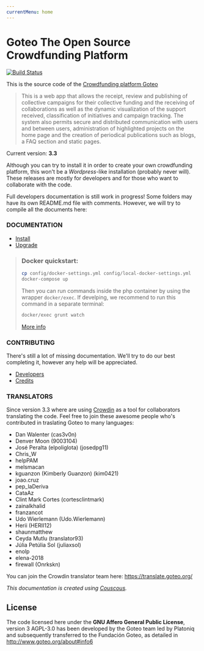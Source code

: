 ```yaml
---
currentMenu: home
---
```

Goteo The Open Source Crowdfunding Platform
===========================================

[![Build Status](https://travis-ci.org/GoteoFoundation/goteo.svg?branch=devel)](https://travis-ci.org/GoteoFoundation/goteo)

This is the source code of the [Crowdfunding platform Goteo](http://goteo.org)

> This is a web app that allows the receipt, review and publishing of collective campaigns for their collective funding and the receiving of collaborations as well as the dynamic visualization of the support received, classification of initiatives and campaign tracking. The system also permits secure and distributed communication with users and between users, administration of highlighted projects on the home page and the creation of periodical publications such as blogs, a FAQ section and static pages.

Current version: **3.3**

Although you can try to install it in order to create your own crowdfunding platform, this won't be a *Wordpress*-like installation (probably never will). These releases are mostly for developers and for those who want to collaborate with the code.

Full developers documentation is still work in progress!
Some folders may have its own README.md file with comments. However, we will try to compile all the documents here:

### DOCUMENTATION

- [Install](http://goteofoundation.github.io/goteo/docs/install.html)
- [Upgrade](http://goteofoundation.github.io/goteo/docs/upgrade.html)

> ### Docker quickstart:
> 
> ```bash
> cp config/docker-settings.yml config/local-docker-settings.yml
> docker-compose up
> ```
> 
> Then you can run commands inside the php container by using the wrapper `docker/exec`. If develping, we recommend to run this command in a separate terminal:
> 
> ```bash
> docker/exec grunt watch
> ```
> 
> [More info](http://goteofoundation.github.io/goteo/docs/developers/environment.html#docker)

### CONTRIBUTING

There's still a lot of missing documentation. We'll try to do our best completing it, however any help will be appreciated.

- [Developers](http://goteofoundation.github.io/goteo/docs/developers/environment.html)
- [Credits](http://goteofoundation.github.io/goteo/release_notes.html)

### TRANSLATORS

Since version 3.3 where are using [Crowdin](https://crowdin.com/) as a tool for collaborators translating the code. Feel free to join these awesome people who's contributed in traslating Goteo to many languages:

<translators>

<ul>
    <li>Dan Walenter (cas3v0n)</li>
    <li>Denver Moon (9003104)</li>
    <li>José Peralta (elpoliglota) (josedpg11)</li>
    <li>Chris_W</li>
    <li>helpPAM</li>
    <li>melsmacan</li>
    <li>kguanzon (Kimberly Guanzon) (kim0421)</li>
    <li>joao.cruz</li>
    <li>pep_laDeriva</li>
    <li>CataAz</li>
    <li>Clint Mark Cortes (cortesclintmark)</li>
    <li>zainalkhalid</li>
    <li>franzancot</li>
    <li>Udo Wierlemann (Udo.Wierlemann)</li>
    <li>Herii (HERII12)</li>
    <li>shaunmatthew</li>
    <li>Ceyda Mutlu (translator93)</li>
    <li>Júlia Petúlia Sol (juliaxsol)</li>
    <li>enolp</li>
    <li>elena-2018</li>
    <li>firewall (Onrkskn)</li>
</ul>
</translators>

You can join the Crowdin translator team here: https://translate.goteo.org/


*This documentation is created using [Couscous](http://couscous.io).*

License
-------

The code licensed here under the **GNU Affero General Public License**, version 3 AGPL-3.0 has been developed by the Goteo team led by Platoniq and subsequently transferred to the Fundación Goteo, as detailed in http://www.goteo.org/about#info6

